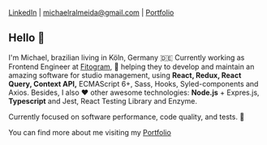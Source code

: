 

[LinkedIn](https://www.linkedin.com/in/michaelralmeida/) | [michaelralmeida@gmail.com](mailto:michaelralmeida@gmail.com) | [Portfolio](http://michael.eti.br/) 

## Hello 👋

I'm Michael, brazilian living in Köln, Germany 🇩🇪 Currently working as Frontend Engineer at [Fitogram](https://www.fitogram.pro/), :running: helping they to develop and maintain an amazing software for studio management, using **React, Redux, React Query, Context API,** ECMAScript 6+, Sass, Hooks, Syled-components and Axios. Besides, I also ❤️  other awesome technologies: **Node.js** + Expres.js, **Typescript** and Jest, React Testing Library and Enzyme.

Currently focused on software performance, code quality, and tests. 🚀

You can find more about me visiting my [Portfolio](http://michael.eti.br/) 
